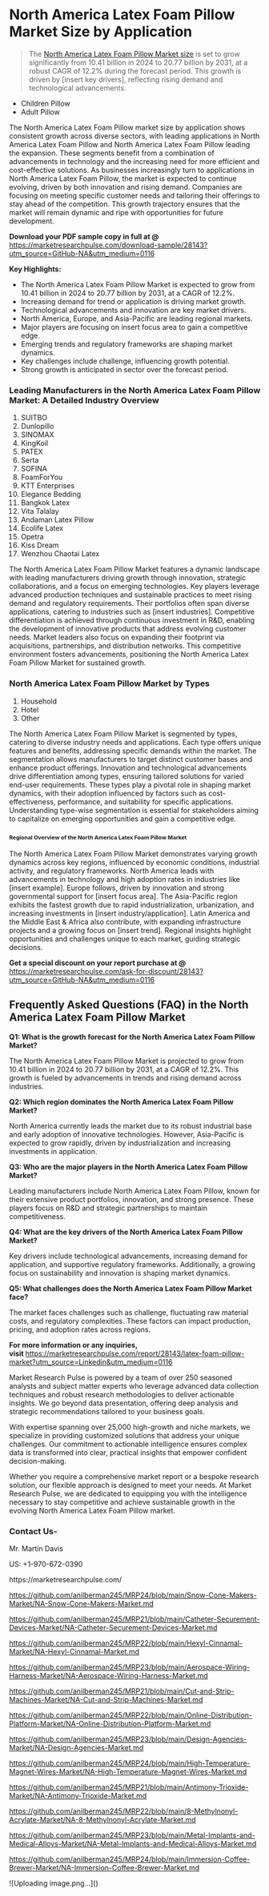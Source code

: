 <h1>North America Latex Foam Pillow Market&nbsp;Size by Application</h1><blockquote><p>The <a href="https://marketresearchpulse.com/download-sample/28143?utm_source=GitHub-NA&amp;utm_medium=0116">North America Latex Foam Pillow Market size</a> is set to grow significantly from 10.41 billion in 2024 to 20.77 billion by 2031, at a robust CAGR of 12.2% during the forecast period. This growth is driven by [insert key drivers], reflecting rising demand and technological advancements.</p></blockquote><ul><li>Children Pillow<li> Adult Pillow</li></ul><p>The North America Latex Foam Pillow market size by application shows consistent growth across diverse sectors, with leading applications in North America Latex Foam Pillow and North America Latex Foam Pillow leading the expansion. These segments benefit from a combination of advancements in technology and the increasing need for more efficient and cost-effective solutions. As businesses increasingly turn to applications in North America Latex Foam Pillow, the market is expected to continue evolving, driven by both innovation and rising demand. Companies are focusing on meeting specific customer needs and tailoring their offerings to stay ahead of the competition. This growth trajectory ensures that the market will remain dynamic and ripe with opportunities for future development.</p><p><strong>Download your PDF sample copy in full at @ </strong><a href="https://marketresearchpulse.com/download-sample/28143?utm_source=GitHub-NA&amp;utm_medium=0116">https://marketresearchpulse.com/download-sample/28143?utm_source=GitHub-NA&amp;utm_medium=0116</a></p><p><strong>Key Highlights: </strong></p><ul><li>The North America Latex Foam Pillow Market is expected to grow from 10.41 billion in 2024 to 20.77 billion by 2031, at a CAGR of 12.2%.</li><li>Increasing demand for trend or application is driving market growth.</li><li>Technological advancements and innovation are key market drivers.</li><li>North America, Europe, and Asia-Pacific are leading regional markets.</li><li>Major players are focusing on insert focus area to gain a competitive edge.</li><li>Emerging trends and regulatory frameworks are shaping market dynamics.</li><li>Key challenges include challenge, influencing growth potential.</li><li>Strong growth is anticipated in sector over the forecast period.</li></ul><h3>Leading Manufacturers in the North America Latex Foam Pillow Market: A Detailed Industry Overview</h3><ol><li>SUITBO</li><li>Dunlopillo</li><li>SINOMAX</li><li>KingKoil</li><li>PATEX</li><li>Serta</li><li>SOFINA</li><li>FoamForYou</li><li>KTT Enterprises</li><li>Elegance Bedding</li><li>Bangkok Latex</li><li>Vita Talalay</li><li>Andaman Latex Pillow</li><li>Ecolife Latex</li><li>Opetra</li><li>Kiss Dream</li><li>Wenzhou Chaotai Latex</li></ol><div class="flex max-w-full flex-col flex-grow"><div class="min-h-8 text-message flex w-full flex-col items-end gap-2 whitespace-normal break-words [.text-message+&amp;]:mt-5" dir="auto" data-message-author-role="assistant" data-message-id="fd8432e4-4910-450d-b182-61b7bfb0a01f" data-message-model-slug="gpt-4o"><div class="flex w-full flex-col gap-1 empty:hidden first:pt-[3px]"><div class="markdown prose w-full break-words dark:prose-invert light"><p>The North America Latex Foam Pillow Market features a dynamic landscape with leading manufacturers driving growth through innovation, strategic collaborations, and a focus on emerging technologies. Key players leverage advanced production techniques and sustainable practices to meet rising demand and regulatory requirements. Their portfolios often span diverse applications, catering to industries such as [insert industries]. Competitive differentiation is achieved through continuous investment in R&amp;D, enabling the development of innovative products that address evolving customer needs. Market leaders also focus on expanding their footprint via acquisitions, partnerships, and distribution networks. This competitive environment fosters advancements, positioning the North America Latex Foam Pillow Market for sustained growth.</p></div></div></div></div><h3>North America Latex Foam Pillow Market by Types</h3><ol><li>Household<li> Hotel<li> Other</li></ol><div class="flex max-w-full flex-col flex-grow"><div class="min-h-8 text-message flex w-full flex-col items-end gap-2 whitespace-normal break-words [.text-message+&amp;]:mt-5" dir="auto" data-message-author-role="assistant" data-message-id="084470be-0bb7-4664-bddf-5156b4f41249" data-message-model-slug="gpt-4o-mini"><div class="flex w-full flex-col gap-1 empty:hidden first:pt-[3px]"><div class="markdown prose w-full break-words dark:prose-invert light"><p>The North America Latex Foam Pillow Market is segmented by types, catering to diverse industry needs and applications. Each type offers unique features and benefits, addressing specific demands within the market. The segmentation allows manufacturers to target distinct customer bases and enhance product offerings. Innovation and technological advancements drive differentiation among types, ensuring tailored solutions for varied end-user requirements. These types play a pivotal role in shaping market dynamics, with their adoption influenced by factors such as cost-effectiveness, performance, and suitability for specific applications. Understanding type-wise segmentation is essential for stakeholders aiming to capitalize on emerging opportunities and gain a competitive edge.</p></div></div></div></div><h3><span style="font-size: 11px;">Regional Overview of the North America Latex Foam Pillow Market</span></h3><div class="flex max-w-full flex-col flex-grow"><div class="min-h-8 text-message flex w-full flex-col items-end gap-2 whitespace-normal break-words [.text-message+&amp;]:mt-5" dir="auto" data-message-author-role="assistant" data-message-id="e9038762-ce64-4e30-91c9-9bd413514231" data-message-model-slug="gpt-4o-mini"><div class="flex w-full flex-col gap-1 empty:hidden first:pt-[3px]"><div class="markdown prose w-full break-words dark:prose-invert light"><p>The North America Latex Foam Pillow Market demonstrates varying growth dynamics across key regions, influenced by economic conditions, industrial activity, and regulatory frameworks. North America leads with advancements in technology and high adoption rates in industries like [insert example]. Europe follows, driven by innovation and strong governmental support for [insert focus area]. The Asia-Pacific region exhibits the fastest growth due to rapid industrialization, urbanization, and increasing investments in [insert industry/application]. Latin America and the Middle East &amp; Africa also contribute, with expanding infrastructure projects and a growing focus on [insert trend]. Regional insights highlight opportunities and challenges unique to each market, guiding strategic decisions.</p></div></div></div></div><p><strong>Get a special discount on your report purchase at @ </strong><a href="https://marketresearchpulse.com/ask-for-discount/28143?utm_source=GitHub-NA&amp;utm_medium=0116">https://marketresearchpulse.com/ask-for-discount/28143?utm_source=GitHub-NA&amp;utm_medium=0116</a></p><h2>Frequently Asked Questions (FAQ) in the North America Latex Foam Pillow Market</h2><p><strong>Q1: What is the growth forecast for the North America Latex Foam Pillow Market?</strong></p><p>The North America Latex Foam Pillow Market is projected to grow from 10.41 billion in 2024 to 20.77 billion by 2031, at a CAGR of 12.2%. This growth is fueled by advancements in trends and rising demand across industries.</p><p><strong>Q2: Which region dominates the North America Latex Foam Pillow Market?</strong></p><p>North America currently leads the market due to its robust industrial base and early adoption of innovative technologies. However, Asia-Pacific is expected to grow rapidly, driven by industrialization and increasing investments in application.</p><p><strong>Q3: Who are the major players in the North America Latex Foam Pillow Market?</strong></p><p>Leading manufacturers include North America Latex Foam Pillow, known for their extensive product portfolios, innovation, and strong presence. These players focus on R&amp;D and strategic partnerships to maintain competitiveness.</p><p><strong>Q4: What are the key drivers of the North America Latex Foam Pillow Market?</strong></p><p>Key drivers include technological advancements, increasing demand for application, and supportive regulatory frameworks. Additionally, a growing focus on sustainability and innovation is shaping market dynamics.</p><p><strong>Q5: What challenges does the North America Latex Foam Pillow Market face?</strong></p><p>The market faces challenges such as challenge, fluctuating raw material costs, and regulatory complexities. These factors can impact production, pricing, and adoption rates across regions.</p><p><strong>For more information or any inquiries, visit&nbsp;</strong><a href="https://marketresearchpulse.com/report/28143/latex-foam-pillow-market?utm_source=Linkedin&utm_medium=0116">https://marketresearchpulse.com/report/28143/latex-foam-pillow-market?utm_source=Linkedin&utm_medium=0116</a></p><p>Market Research Pulse is powered by a team of over 250 seasoned analysts and subject matter experts who leverage advanced data collection techniques and robust research methodologies to deliver actionable insights. We go beyond data presentation, offering deep analysis and strategic recommendations tailored to your business goals.</p><p>With expertise spanning over 25,000 high-growth and niche markets, we specialize in providing customized solutions that address your unique challenges. Our commitment to actionable intelligence ensures complex data is transformed into clear, practical insights that empower confident decision-making.</p><p>Whether you require a comprehensive market report or a bespoke research solution, our flexible approach is designed to meet your needs. At Market Research Pulse, we are dedicated to equipping you with the intelligence necessary to stay competitive and achieve sustainable growth in the evolving North America Latex Foam Pillow market.</p><h3><strong>Contact Us-</strong></h3><p>Mr. Martin Davis</p><p>US: +1-970-672-0390</p><p>https://marketresearchpulse.com/</p><p><a href="https://github.com/anilberman245/MRP24/blob/main/Snow-Cone-Makers-Market/NA-Snow-Cone-Makers-Market.md">https://github.com/anilberman245/MRP24/blob/main/Snow-Cone-Makers-Market/NA-Snow-Cone-Makers-Market.md</a></p><p><a href="https://github.com/anilberman245/MRP21/blob/main/Catheter-Securement-Devices-Market/NA-Catheter-Securement-Devices-Market.md">https://github.com/anilberman245/MRP21/blob/main/Catheter-Securement-Devices-Market/NA-Catheter-Securement-Devices-Market.md</a></p><p><a href="https://github.com/anilberman245/MRP22/blob/main/Hexyl-Cinnamal-Market/NA-Hexyl-Cinnamal-Market.md">https://github.com/anilberman245/MRP22/blob/main/Hexyl-Cinnamal-Market/NA-Hexyl-Cinnamal-Market.md</a></p><p><a href="https://github.com/anilberman245/MRP23/blob/main/Aerospace-Wiring-Harness-Market/NA-Aerospace-Wiring-Harness-Market.md">https://github.com/anilberman245/MRP23/blob/main/Aerospace-Wiring-Harness-Market/NA-Aerospace-Wiring-Harness-Market.md</a></p><p><a href="https://github.com/anilberman245/MRP21/blob/main/Cut-and-Strip-Machines-Market/NA-Cut-and-Strip-Machines-Market.md">https://github.com/anilberman245/MRP21/blob/main/Cut-and-Strip-Machines-Market/NA-Cut-and-Strip-Machines-Market.md</a></p><p><a href="https://github.com/anilberman245/MRP22/blob/main/Online-Distribution-Platform-Market/NA-Online-Distribution-Platform-Market.md">https://github.com/anilberman245/MRP22/blob/main/Online-Distribution-Platform-Market/NA-Online-Distribution-Platform-Market.md</a></p><p><a href="https://github.com/anilberman245/MRP23/blob/main/Design-Agencies-Market/NA-Design-Agencies-Market.md">https://github.com/anilberman245/MRP23/blob/main/Design-Agencies-Market/NA-Design-Agencies-Market.md</a></p><p><a href="https://github.com/anilberman245/MRP24/blob/main/High-Temperature-Magnet-Wires-Market/NA-High-Temperature-Magnet-Wires-Market.md">https://github.com/anilberman245/MRP24/blob/main/High-Temperature-Magnet-Wires-Market/NA-High-Temperature-Magnet-Wires-Market.md</a></p><p><a href="https://github.com/anilberman245/MRP21/blob/main/Antimony-Trioxide-Market/NA-Antimony-Trioxide-Market.md">https://github.com/anilberman245/MRP21/blob/main/Antimony-Trioxide-Market/NA-Antimony-Trioxide-Market.md</a></p><p><a href="https://github.com/anilberman245/MRP22/blob/main/8-Methylnonyl-Acrylate-Market/NA-8-Methylnonyl-Acrylate-Market.md">https://github.com/anilberman245/MRP22/blob/main/8-Methylnonyl-Acrylate-Market/NA-8-Methylnonyl-Acrylate-Market.md</a></p><p><a href="https://github.com/anilberman245/MRP23/blob/main/Metal-Implants-and-Medical-Alloys-Market/NA-Metal-Implants-and-Medical-Alloys-Market.md">https://github.com/anilberman245/MRP23/blob/main/Metal-Implants-and-Medical-Alloys-Market/NA-Metal-Implants-and-Medical-Alloys-Market.md</a></p><p><a href="https://github.com/anilberman245/MRP24/blob/main/Immersion-Coffee-Brewer-Market/NA-Immersion-Coffee-Brewer-Market.md">https://github.com/anilberman245/MRP24/blob/main/Immersion-Coffee-Brewer-Market/NA-Immersion-Coffee-Brewer-Market.md</a></p>
![Uploading image.png…]()
